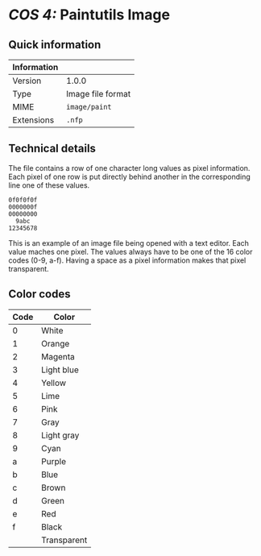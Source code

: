 # *COS 4:* Paintutils Image

## Quick information

| Information |                           |
| ----------- | ------------------------- |
| Version     | 1.0.0                     |
| Type        | Image file format         |
| MIME        | `image/paint`             |
| Extensions  | `.nfp`                    |

## Technical details

The file contains a row of one character long values as pixel information. Each pixel of one row is put directly behind
another in the corresponding line one of these values.

```
0f0f0f0f
0000000f
00000000
  9abc  
12345678
```

This is an example of an image file being opened with a text editor. Each value maches one pixel. The values always have
to be one of the 16 color codes (0-9, a-f).  Having a space as a pixel information makes that pixel transparent.

## Color codes

| Code | Color      |
| ---- | ---------- |
| 0    | White      |
| 1    | Orange     |
| 2    | Magenta    |
| 3    | Light blue |
| 4    | Yellow     |
| 5    | Lime       |
| 6    | Pink       |
| 7    | Gray       |
| 8    | Light gray |
| 9    | Cyan       |
| a    | Purple     |
| b    | Blue       |
| c    | Brown      |
| d    | Green      |
| e    | Red        |
| f    | Black      |
|      | Transparent|
